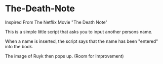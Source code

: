 # The-Death-Note
Inspired From The Netflix Movie "The Death Note"

This is a simple little script that asks you to input another persons name.

When a name is inserted, the script says that the name has been "entered" into the book.

The image of Ruyk then pops up. (Room for Improvement)
